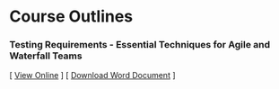 # Course Outlines

### Testing Requirements - Essential Techniques for Agile and Waterfall Teams
[ [View Online](https://github.com/phil31753/lonsdalesystems/wiki/Testing-Requirements) ] [ [Download Word Document](https://github.com/phil31753/lonsdalesystems/raw/main/Testing%20Requirements.docx) ]
